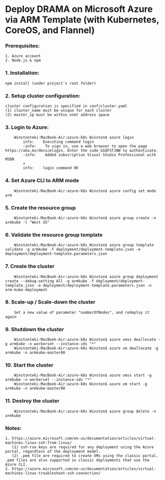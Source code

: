 # Deploy DRAMA on Microsoft Azure via ARM Template (with Kubernetes, CoreOS, and Flannel)

### Prerequisites: 
    1. Azure account 
    2. Node.js & npm 
    
### 1. Installation:	
    npm install (under project's root folder) 

### 2. Setup cluster configuration:
    cluster configuration is specified in conf/cluster.yaml
    (1) cluster_name must be unique for each cluster
    (2) master_ip must be within vnet address space

### 3. Login to Azure:		
        Winstonteki-MacBook-Air:azure-k8s Winston$ azure login
            info:    Executing command login
            -info:    To sign in, use a web browser to open the page https://aka.ms/devicelogin. Enter the code GSQFSTJBW to authenticate.
            -info:    Added subscription Visual Studio Professional with MSDN
            +
            info:    login command OK

### 4. Set Azure CLI to ARM mode
        Winstonteki-MacBook-Air:azure-k8s Winston$ azure config set mode arm

### 5. Create the resource group
        Winstonteki-MacBook-Air:azure-k8s Winston$ azure group create -n armkube -l "West US"

### 6. Validate the resource group template
        Winstonteki-MacBook-Air:azure-k8s Winston$ azure group template validate -g armkube -f deployment/deployment-template.json -e deployment/deployment-template.parameters.json 

### 7. Create the cluster
        Winstonteki-MacBook-Air:azure-k8s Winston$ azure group deployment create --debug-setting All -g armkube -f deployment/deployment-template.json -e deployment/deployment-template.parameters.json -n arm-kube-deployment

### 8. Scale-up / Scale-down the cluster
        Set a new value of parameter "numberOfNodes", and redeploy it again

### 9. Shutdown the cluster
        Winstonteki-MacBook-Air:azure-k8s Winston$ azure vmss deallocate -g armkube -n workerset --instance-ids "*"
        Winstonteki-MacBook-Air:azure-k8s Winston$ azure vm deallocate -g armkube -n armkube-master00

### 10. Start the cluster
        Winstonteki-MacBook-Air:azure-k8s Winston$ azure vmss start -g armkube -n workerset --instance-ids "*"
        Winstonteki-MacBook-Air:azure-k8s Winston$ azure vm start -g armkube -n armkube-master00

### 11. Destroy the cluster
        Winstonteki-MacBook-Air:azure-k8s Winston$ azure group delete -n armkube

### Notes:
    1. https://azure.microsoft.com/en-us/documentation/articles/virtual-machines-linux-ssh-from-linux/
       (1) ssh-rsa keys are required for any deployment using the Azure portal, regardless of the deployment model.
       (2) .pem file are required to create VMs using the classic portal. .pem files are also supported in classic deployments that use the Azure CLI.
    2. https://azure.microsoft.com/en-us/documentation/articles/virtual-machines-linux-troubleshoot-ssh-connection/